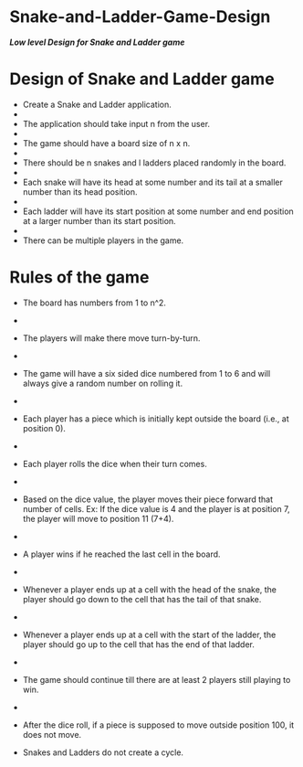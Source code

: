 # Snake-and-Ladder-Game-Design
<b><i>Low level Design for Snake and Ladder game</i></b>

# Design of Snake and Ladder game

  * Create a Snake and Ladder application.
  * 
  * The application should take input n from the user.
  * 
  * The game should have a board size of n x n.
  * 
  * There should be n snakes and l ladders placed randomly in the board.
  * 
  * Each snake will have its head at some number and its tail at a smaller number than its head position.
  * 
  * Each ladder will have its start position at some number and end position at a larger number than its start position.
  * 
  * There can be multiple players in the game.

# Rules of the game


 * The board has numbers from 1 to n^2.
 * 
 * The players will make there move turn-by-turn.
 * 
 * The game will have a six sided dice numbered from 1 to 6 and will always give a random number on rolling it.
 * 
 * Each player has a piece which is initially kept outside the board (i.e., at position 0).
 * 
 * Each player rolls the dice when their turn comes.
 * 
 * Based on the dice value, the player moves their piece forward that number of cells. Ex: If the dice value is 4 and the player is at position 7, the player will move to position 11 (7+4).
 * 
 * A player wins if he reached the last cell in the board.
 * 
 * Whenever a player ends up at a cell with the head of the snake, the player should go down to the cell that has the tail of that snake.
 * 
 * Whenever a player ends up at a cell with the start of the ladder, the player should go up to the cell that has the end of that ladder.
 * 
 * The game should continue till there are at least 2 players still playing to win.
 * 
 * After the dice roll, if a piece is supposed to move outside position 100, it does not move.

 * Snakes and Ladders do not create a cycle.
